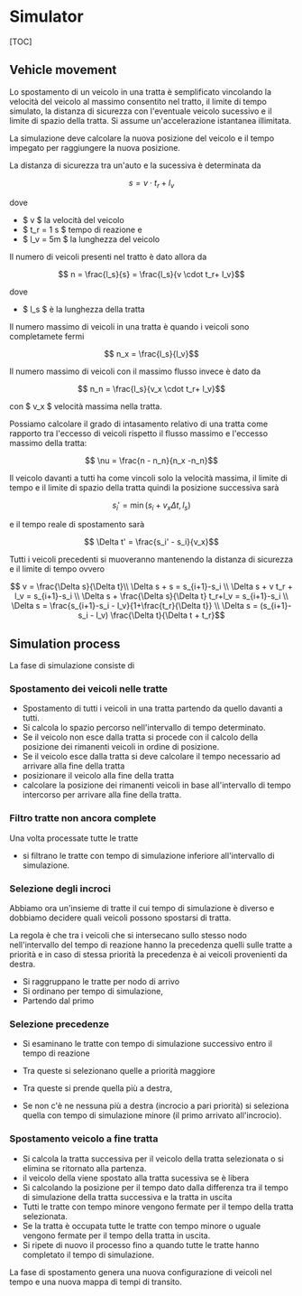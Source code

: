 # Simulator

[TOC]

## Vehicle movement

Lo spostamento di un veicolo in una tratta è semplificato vincolando la velocità del veicolo al massimo consentito nel tratto, il limite di tempo simulato, la distanza di sicurezza con l'eventuale veicolo sucessivo e il limite di spazio della tratta. Si assume un'accelerazione istantanea illimitata.

La simulazione deve calcolare la nuova posizione del veicolo e il tempo impegato per raggiungere la nuova posizione.

La distanza di sicurezza tra un'auto e la sucessiva è determinata da

```math
    s = v \cdot t_r + l_v
```

dove

- $ v $ la velocità del veicolo
- $ t_r = 1 s $ tempo di reazione e
- $ l_v = 5m $ la lunghezza del veicolo

Il numero di veicoli presenti nel tratto è dato allora da

```math
    n = \frac{l_s}{s} = \frac{l_s}{v \cdot t_r+ l_v}
```

dove

- $ l_s $ è la lunghezza della tratta

Il numero massimo di veicoli in una tratta è quando i veicoli sono completamete fermi

```math
    n_x = \frac{l_s}{l_v}
```

Il numero massimo di veicoli con il massimo flusso invece è dato da

```math
    n_n = \frac{l_s}{v_x \cdot t_r+ l_v}
```

con $ v_x $ velocità massima nella tratta.

Possiamo calcolare il grado di intasamento relativo di una tratta come rapporto tra l'eccesso di veicoli rispetto il flusso massimo e l'eccesso massimo della tratta:

```math
    \nu = \frac{n - n_n}{n_x -n_n}
```

Il veicolo davanti a tutti ha come vincoli solo la velocità massima, il limite di tempo e il limite di spazio della tratta quindi la posizione successiva sarà

```math
    s_i' = \min (s_i + v_x \Delta t, l_s)
```

e il tempo reale di spostamento sarà

```math
    \Delta t' = \frac{s_i' - s_i}{v_x}
```

Tutti i veicoli precedenti si muoveranno mantenendo la distanza di sicurezza e il limite di tempo ovvero

```math
    v = \frac{\Delta s}{\Delta t}\\
    \Delta s + s = s_{i+1}-s_i \\
    \Delta s + v t_r + l_v = s_{i+1}-s_i \\
    \Delta s + \frac{\Delta s}{\Delta t} t_r+l_v = s_{i+1}-s_i \\
    \Delta s = \frac{s_{i+1}-s_i - l_v}{1+\frac{t_r}{\Delta t}} \\
    \Delta s = (s_{i+1}-s_i - l_v) \frac{\Delta t}{\Delta t + t_r}
```

## Simulation process

La fase di simulazione consiste di 

### Spostamento dei veicoli nelle tratte

- Spostamento di tutti i veicoli in una tratta partendo da quello davanti a tutti.
- Si calcola lo spazio percorso nell'intervallo di tempo determinato.
- Se il veicolo non esce dalla tratta si procede con il calcolo della posizione dei rimanenti veicoli in ordine di posizione.
- Se il veicolo esce dalla tratta si deve calcolare il tempo necessario ad arrivare alla fine della tratta
- posizionare il veicolo alla fine della tratta
- calcolare la posizione dei rimanenti veicoli in base all'intervallo di tempo intercorso per arrivare alla fine della tratta.

### Filtro tratte non ancora complete

Una volta processate tutte le tratte

- si filtrano le tratte con tempo di simulazione inferiore all'intervallo di simulazione.

### Selezione degli incroci

Abbiamo ora un'insieme di tratte il cui tempo di simulazione è diverso e dobbiamo decidere quali veicoli possono spostarsi di tratta.

La regola è che tra i veicoli che si intersecano sullo stesso nodo nell'intervallo del tempo di reazione hanno la precedenza quelli sulle tratte a priorità e in caso di stessa priorità la precedenza è ai veicoli provenienti da destra.

- Si raggruppano le tratte per nodo di arrivo
- Si ordinano per tempo di simulazione,
- Partendo dal primo

### Selezione precedenze

- Si esaminano le tratte con tempo di simulazione successivo entro il tempo di reazione

- Tra queste si selezionano quelle a priorità maggiore
- Tra queste si prende quella più a destra,
- Se non c'è ne nessuna più a destra (incrocio a pari priorità) si seleziona quella con tempo di simulazione minore (il primo arrivato all'incrocio).

### Spostamento veicolo a fine tratta

- Si calcola la tratta successiva per il veicolo della tratta selezionata o si elimina se ritornato alla partenza.
- il veicolo della viene spostato alla tratta sucessiva se è libera
- Si calcolando la posizione per il tempo dato dalla differenza tra il tempo di simulazione della tratta successiva e la tratta in uscita
- Tutti le tratte con tempo minore vengono fermate per il tempo della tratta selezionata.
- Se la tratta è occupata tutte le tratte con tempo minore o uguale vengono fermate per il tempo della tratta in uscita.
- Si ripete di nuovo il processo fino a quando tutte le tratte hanno completato il tempo di simulazione.

La fase di spostamento genera una nuova configurazione di veicoli nel tempo e una nuova mappa di tempi di transito.